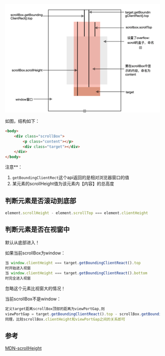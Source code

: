 <img src="../images/scroll.png" style="zoom:50%;" />

如图，结构如下：

~~~html
<body>
    <div class="scrollBox">
        <p class="content"></p>
        <div class="target"></div>
    </div>
</body>
~~~

注意**：

1. `getBoundingClientRect`这个api返回的是相对浏览器窗口的值
2. 某元素的scrollHeight值为该元素内【内容】的总高度

## 判断元素是否滚动到底部

~~~js
element.scrollHeight - element.scrollTop === element.clientHeight
~~~

## 判断元素是否在视窗中

默认从底部进入！

如果当前scrollBox为window：

~~~js
当 window.clientHeight === target.getBoundingClientReact().top
时开始进入视窗
当 window.clientHeight === target.getBoundingClientReact().bottom
时完全进入视窗
~~~

忽略这个元素比视窗大的情况！



当前scrollBox不是window：

~~~js
定义target距离scrollBox顶部的距离为viewPortGap,则
viewPortGap = target.getBoundingClientReact().top - scrollBox.getBoundingClientReact().top;
同理，比较scrollBox.clientHeight和viewPortGap之间的关系即可
~~~





## 参考

[MDN-scrollHeight](https://developer.mozilla.org/zh-CN/docs/Web/API/Element/scrollHeight)


